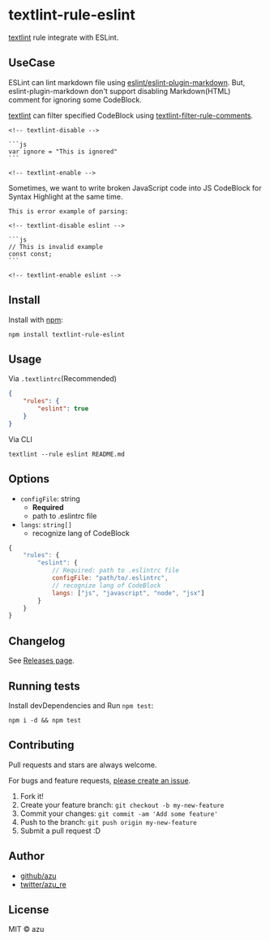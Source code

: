 # textlint-rule-eslint

[textlint](https://textlint.github.io/ "textlint official site") rule integrate with ESLint.

## UseCase

ESLint can lint markdown file using [eslint/eslint-plugin-markdown](https://github.com/eslint/eslint-plugin-markdown "eslint/eslint-plugin-markdown").
But, eslint-plugin-markdown don't support disabling Markdown(HTML) comment for ignoring some CodeBlock.

[textlint](https://textlint.github.io/ "textlint official site") can filter specified CodeBlock using [textlint-filter-rule-comments](https://github.com/textlint/textlint-filter-rule-comments "textlint-filter-rule-comments").

    <!-- textlint-disable -->

    ```js
    var ignore = "This is ignored"
    ```

    <!-- textlint-enable -->


Sometimes, we want to write broken JavaScript code into JS CodeBlock for Syntax Highlight at the same time.


    This is error example of parsing:

    <!-- textlint-disable eslint -->

    ```js
    // This is invalid example
    const const;
    ```

    <!-- textlint-enable eslint -->

## Install

Install with [npm](https://www.npmjs.com/):

    npm install textlint-rule-eslint

## Usage


Via `.textlintrc`(Recommended)

```json
{
    "rules": {
        "eslint": true
    }
}
```

Via CLI

```
textlint --rule eslint README.md
```

## Options

- `configFile`: string
    - **Required**
    - path to .eslintrc file
- `langs`: `string[]`
    - recognize lang of CodeBlock

```js
{
    "rules": {
        "eslint": {
            // Required: path to .eslintrc file
            configFile: "path/to/.eslintrc",
            // recognize lang of CodeBlock
            langs: ["js", "javascript", "node", "jsx"]
        }
    }
}
```

## Changelog

See [Releases page](https://github.com/azu/textlint-rule-eslint/releases).

## Running tests

Install devDependencies and Run `npm test`:

    npm i -d && npm test

## Contributing

Pull requests and stars are always welcome.

For bugs and feature requests, [please create an issue](https://github.com/azu/textlint-rule-eslint/issues).

1. Fork it!
2. Create your feature branch: `git checkout -b my-new-feature`
3. Commit your changes: `git commit -am 'Add some feature'`
4. Push to the branch: `git push origin my-new-feature`
5. Submit a pull request :D

## Author

- [github/azu](https://github.com/azu)
- [twitter/azu_re](https://twitter.com/azu_re)

## License

MIT © azu
